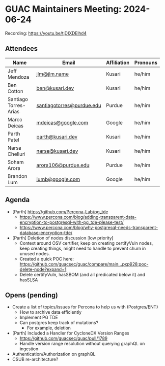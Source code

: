 # GUAC Maintainers Meeting: 2024-06-24

Recording: https://youtu.be/tjDIXDElhd4

## Attendees

| Name | Email | Affiliation | Pronouns
| ---- | ----- | ----------- | --------
| Jeff Mendoza | jlm@jlm.name | Kusari | he/him
| Ben Cotton | ben@kusari.dev | Kusari |he/him
| Santiago Torres-Arias | santiagotorres@purdue.edu | Purdue | he/him
| Marco Deicas | mdeicas@google.com | Google | he/him
| Parth Patel | parth@kusari.dev | Kusari | he/him
| Narsa Chelluri | narsa@kusari.dev | Kusari | he/him
| Soham Arora | arora106@purdue.edu | Purdue |he/him
| Brandon Lum | lumb@google.com | Google | he/him

## Agenda

* [Parth] https://github.com/Percona-Lab/pg_tde
    * https://www.percona.com/blog/adding-transparent-data-encryption-to-postgresql-with-pg_tde-please-test/
    * https://www.percona.com/blog/why-postgresql-needs-transparent-database-encryption-tde/
* [Parth] Deletion of nodes discussion [low priority] 
    * Context around OSV certifier, keep on creating certifyVuln nodes, keep creating things, might need to handle to prevent churn in unused nodes.
    * Created a quick POC here: https://github.com/guacsec/guac/compare/main...pxp928:poc-delete-node?expand=1
    * Delete certifyVuln, hasSBOM (and all predicated below it) and hasSLSA

## Opens (pending)

* Create a list of topics/issues for Percona to help us with (Postgres/ENT)
    * How to archive data efficiently
    * Implement PG TDE
    * Can postgres keep track of mutations?
        * For example, deletion
* [Parth] Included a Handler for CycloneDX Version Ranges
    * https://github.com/guacsec/guac/pull/1789
    * Handle version range resolution without querying graphQL on ingestion
* Authentication/Authorization on graphQL
* CSUB re-architecture? 


